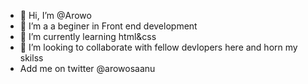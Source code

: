 - 👋 Hi, I’m @Arowo
- 👀 I’m a a beginer in Front end development
- 🌱 I’m currently learning html&css
- 💞️ I’m looking to collaborate with fellow devlopers here and horn my skilss
- Add me on twitter @arowosaanu

<!---
Arowo/Arowo is a ✨ special ✨ repository because its `README.md` (this file) appears on your GitHub profile.
You can click the Preview link to take a look at your changes.
--->
